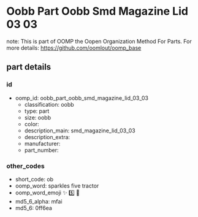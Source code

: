 # Oobb Part Oobb Smd Magazine Lid 03 03  

note: This is part of OOMP the Oopen Organization Method For Parts. For more details: https://github.com/oomlout/oomp_base

##  part details





### id
* oomp_id: oobb_part_oobb_smd_magazine_lid_03_03
  * classification: oobb
  * type: part
  * size: oobb
  * color: 
  * description_main: smd_magazine_lid_03_03
  * description_extra: 
  * manufacturer: 
  * part_number: 

### other_codes
* short_code: ob
* oomp_word: sparkles five tractor
* oomp_word_emoji :sparkles: :five: :tractor:
* md5_6_alpha: mfai
* md5_6: 0ff6ea
